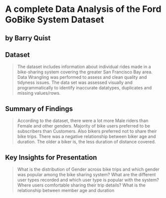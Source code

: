# A complete Data Analysis of the Ford GoBike System Dataset
## by Barry Quist


## Dataset

> The dataset includes information about individual rides made in a bike-sharing system covering the greater San Francisco Bay area. Data Wrangling was performed to assess and clean quality and tidyness issues. The data set was assessed visually and programmatically to identify inaccurate datatypes, duplicates and missing values/rows.


## Summary of Findings

> According to the dataset, there were a lot more Male riders than Female and other genders. Majority of bike users preferred to be subscribers than Customers. Also bikers preferred not to share their bike trips. There was a negative relationship between biker age and duration. The older a biker is, the less duration of distance covered.


## Key Insights for Presentation

> What is the distribution of Gender across bike trips and which gender was popular among the bike sharing system?
> What are the different user types recorded and which user type is popular with the system?
> Where users comfortable sharing their trip details?
> What is the relationship between member age and duration